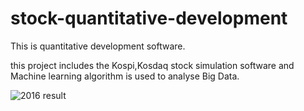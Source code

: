 # stock-quantitative-development
This is quantitative development software.

this project includes the Kospi,Kosdaq stock simulation software and Machine learning algorithm is used to analyse Big Data.

![2016 result](https://github.com/Hyanggu/stock-quantitative-development/raw/master/pic/2016_result.png)

